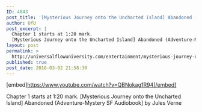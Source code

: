 ```yaml
---
ID: 4843
post_title: '[Mysterious Journey onto the Uncharted Island] Abandoned (Adventure-Mystery SF Tale) by Jules Verne'
author: UfU
post_excerpt: |
  Chapter 1 starts at 1:20 mark.
  [Mysterious Journey onto the Uncharted Island] Abandoned (Adventure-Mystery SF Audiobook] by Jules Verne
layout: post
permalink: >
  http://universalflowuniversity.com/entertainment/mysterious-journey-onto-the-uncharted-island-abandoned-adventure-mystery-sf-tale-by-jules-verne/
published: true
post_date: 2016-03-02 21:58:30
---
```

[embed]https://www.youtube.com/watch?v=QBNokag1R94[/embed]<br>
<p>Chapter 1 starts at 1:20 mark. 
[Mysterious Journey onto the Uncharted Island] Abandoned (Adventure-Mystery SF Audiobook] by Jules Verne</p>